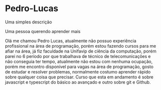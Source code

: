 # Pedro-Lucas
Uma simples descrição

<p>Uma pessoa querendo aprender mais</p>
<p>Olá me chamou Pedro Lucas, atualmente não possuo experiência profissional na área de programação, porém estou fazendo cursos para me afiar na área, já fiz faculdade na Unifavip de ciência da computação, porém parei no 6 período por que trabalhava de técnico de telecomunicações e não conseguia ter tempo, atualmente não estou com nenhuma ocupação, porém me encontro disponível para vagas na área de programação, gosto de estudar e resolver problemas, normalmente costumo aprender rápido sobre qualquer coisa que precisar.
Curso que esta em andamento é sobre javascript e typescript do básico ao avançado e outro sobre git e Github.</p>
